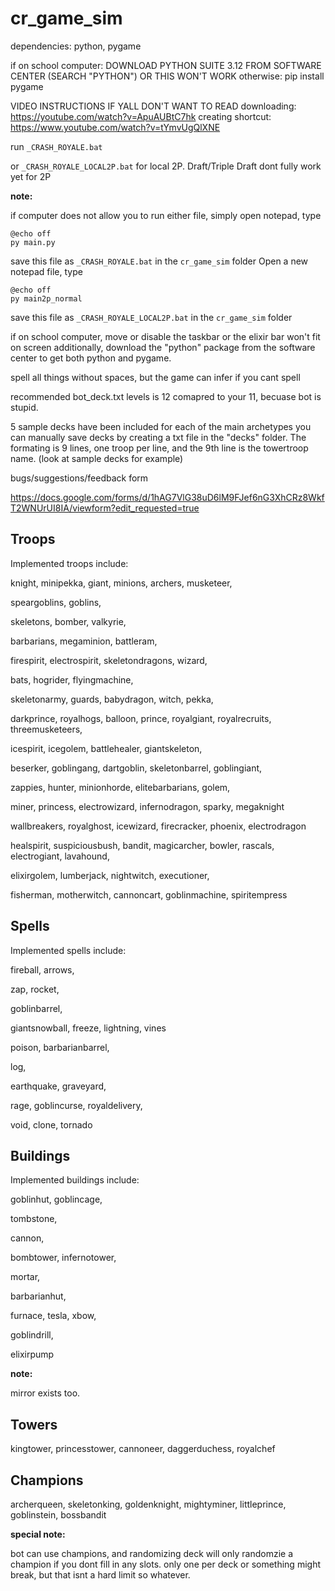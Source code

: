 
# cr_game_sim

dependencies: python, pygame

if on school computer:
DOWNLOAD PYTHON SUITE 3.12 FROM SOFTWARE CENTER (SEARCH "PYTHON") OR THIS WON'T WORK
otherwise:
pip install pygame

VIDEO INSTRUCTIONS IF YALL DON'T WANT TO READ
downloading:
https://youtube.com/watch?v=ApuAUBtC7hk
creating shortcut:
https://www.youtube.com/watch?v=tYmvUgQlXNE


run `_CRASH_ROYALE.bat`

or `_CRASH_ROYALE_LOCAL2P.bat` for local 2P. Draft/Triple Draft dont fully work yet for 2P

**note:**

if computer does not allow you to run either file, simply open notepad, type

```
@echo off
py main.py
```
 save this file as `_CRASH_ROYALE.bat` in the `cr_game_sim` folder
 Open a new notepad file, type
```
@echo off
py main2p_normal
```
save this file as `_CRASH_ROYALE_LOCAL2P.bat` in the `cr_game_sim` folder
 

if on school computer, move or disable the taskbar or the elixir bar won't fit on screen
additionally, download the "python" package from the software center to get both python and pygame.
  

spell all things without spaces, but the game can infer if you cant spell

  

recommended bot_deck.txt levels is 12 comapred to your 11, becuase bot is stupid.

5 sample decks have been included for each of the main archetypes
you can manually save decks by creating a txt file in the "decks" folder. The formating is 9 lines, one troop per line, and the 9th line is the towertroop name. (look at sample decks for example)

bugs/suggestions/feedback form

https://docs.google.com/forms/d/1hAG7VlG38uD6lM9FJef6nG3XhCRz8WkfT2WNUrUI8IA/viewform?edit_requested=true

  
  

## Troops

Implemented troops include:

  

knight, minipekka, giant, minions, archers, musketeer,

speargoblins, goblins,

skeletons, bomber, valkyrie,

barbarians, megaminion, battleram,

firespirit, electrospirit, skeletondragons, wizard,

bats, hogrider, flyingmachine,

skeletonarmy, guards, babydragon, witch, pekka,

darkprince, royalhogs, balloon, prince, royalgiant, royalrecruits, threemusketeers,

icespirit, icegolem, battlehealer, giantskeleton,

beserker, goblingang, dartgoblin, skeletonbarrel, goblingiant,

zappies, hunter, minionhorde, elitebarbarians, golem,

miner, princess, electrowizard, infernodragon, sparky, megaknight

wallbreakers, royalghost, icewizard, firecracker, phoenix, electrodragon

healspirit, suspiciousbush, bandit, magicarcher, bowler, rascals, electrogiant, lavahound,

elixirgolem, lumberjack, nightwitch, executioner,

fisherman, motherwitch, cannoncart, goblinmachine, spiritempress

## Spells

Implemented spells include:

  

fireball, arrows,

zap, rocket,

goblinbarrel,

giantsnowball, freeze, lightning, vines

poison, barbarianbarrel,

log,

earthquake, graveyard,

rage, goblincurse, royaldelivery,

void, clone, tornado

## Buildings

Implemented buildings include:

  

goblinhut, goblincage,

tombstone,

cannon,

bombtower, infernotower,

mortar,

barbarianhut,

furnace, tesla, xbow,

goblindrill,

elixirpump

  

**note:**

mirror exists too.

## Towers

kingtower, princesstower, cannoneer, daggerduchess, royalchef

  

## Champions

archerqueen, skeletonking, goldenknight, mightyminer, littleprince, goblinstein, bossbandit

**special note:**

bot can use champions, and randomizing deck will only randomzie a champion if you dont fill in any slots. only one per deck or something might break, but that isnt a hard limit so whatever.